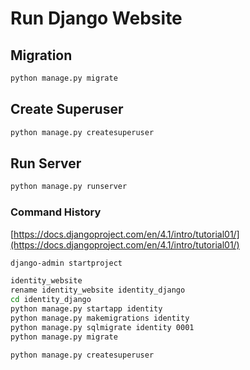 # Run Django Website

## Migration

```bash
python manage.py migrate
```

## Create Superuser

```bash
python manage.py createsuperuser
```

## Run Server

```bash
python manage.py runserver
```

### Command History

[https://docs.djangoproject.com/en/4.1/intro/tutorial01/](https://docs.djangoproject.com/en/4.1/intro/tutorial01/)

```bash
django-admin startproject 
```

```bash
identity_website
rename identity_website identity_django
cd identity_django
python manage.py startapp identity
python manage.py makemigrations identity
python manage.py sqlmigrate identity 0001
python manage.py migrate

python manage.py createsuperuser


```
